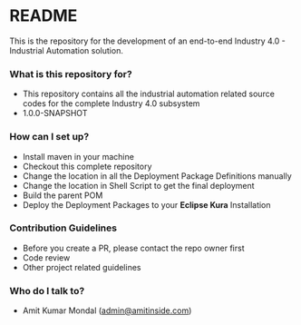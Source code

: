 # README #

This is the repository for the development of an end-to-end Industry 4.0 - Industrial Automation solution.

### What is this repository for? ###

* This repository contains all the industrial automation related source codes for the complete Industry 4.0 subsystem
* 1.0.0-SNAPSHOT 

### How can I set up? ###

* Install maven in your machine
* Checkout this complete repository 
* Change the location in all the Deployment Package Definitions manually
* Change the location in Shell Script to get the final deployment
* Build the parent POM
* Deploy the Deployment Packages to your **Eclipse Kura** Installation

### Contribution Guidelines ###

* Before you create a PR, please contact the repo owner first
* Code review
* Other project related guidelines

### Who do I talk to? ###

* Amit Kumar Mondal (admin@amitinside.com)
